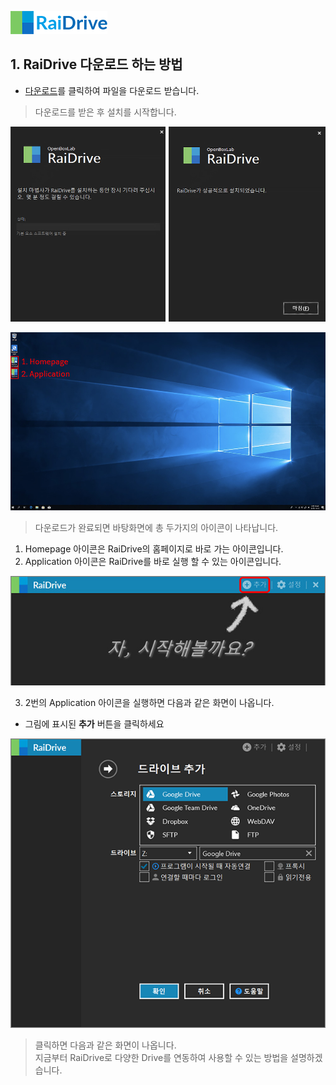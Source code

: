 ![logo](/logo.png?raw=true) <!--  --> 
                                                                                                                               
## 1. RaiDrive 다운로드 하는 방법  

- [다운로드](https://www.raidrive.com/ko/download)를 클릭하여 파일을 다운로드 받습니다.  

> 다운로드를 받은 후 설치를 시작합니다.

![download](/download01.jpg?raw=true)  

 
![app](/app.jpg?raw=true)

> 다운로드가 완료되면 바탕화면에 총 두가지의 아이콘이 나타납니다.

1. Homepage 아이콘은 RaiDrive의 홈페이지로 바로 가는 아이콘입니다.
2. Application 아이콘은 RaiDrive를 바로 실행 할 수 있는 아이콘입니다.

![main](/main.jpg?raw=true) 

3. 2번의 Application 아이콘을 실행하면 다음과 같은 화면이 나옵니다.   

- 그림에 표시된 **추가** 버튼을 클릭하세요   

![plus](/plus.PNG?raw=true)

> 클릭하면 다음과 같은 화면이 나옵니다.  
> 지금부터 RaiDrive로 다양한 Drive를 연동하여 사용할 수 있는 방법을 설명하겠습니다.
